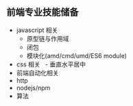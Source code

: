 ## 前端专业技能储备

- javascript 相关
    - 原型链与作用域
    - 闭包
    - 模块化(amd/cmd/umd/ES6 module)
- css 相关
    - 垂直水平居中
- 前端自动化相关
- http
- nodejs/npm
- 算法